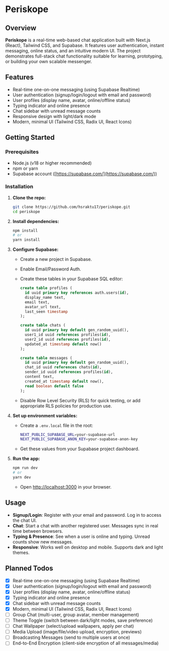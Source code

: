 # Periskope

## Overview

**Periskope** is a real-time web-based chat application built with Next.js (React), Tailwind CSS, and Supabase. It features user authentication, instant messaging, online status, and an intuitive modern UI. The project demonstrates full-stack chat functionality suitable for learning, prototyping, or building your own scalable messenger.

## Features

* Real-time one-on-one messaging (using Supabase Realtime)
* User authentication (signup/login/logout with email and password)
* User profiles (display name, avatar, online/offline status)
* Typing indicator and online presence
* Chat sidebar with unread message counts
* Responsive design with light/dark mode
* Modern, minimal UI (Tailwind CSS, Radix UI, React Icons)

## Getting Started

### Prerequisites

* Node.js (v18 or higher recommended)
* npm or yarn
* Supabase account ([https://supabase.com/](https://supabase.com/))

### Installation

1. **Clone the repo:**

   ```bash
   git clone https://github.com/hsraktu17/periskope.git
   cd periskope
   ```

2. **Install dependencies:**

   ```bash
   npm install
   # or
   yarn install
   ```

3. **Configure Supabase:**

   * Create a new project in Supabase.
   * Enable Email/Password Auth.
   * Create these tables in your Supabase SQL editor:

     ```sql
     create table profiles (
       id uuid primary key references auth.users(id),
       display_name text,
       email text,
       avatar_url text,
       last_seen timestamp
     );

     create table chats (
       id uuid primary key default gen_random_uuid(),
       user1_id uuid references profiles(id),
       user2_id uuid references profiles(id),
       updated_at timestamp default now()
     );

     create table messages (
       id uuid primary key default gen_random_uuid(),
       chat_id uuid references chats(id),
       sender_id uuid references profiles(id),
       content text,
       created_at timestamp default now(),
       read boolean default false
     );
     ```
   * Disable Row Level Security (RLS) for quick testing, or add appropriate RLS policies for production use.

4. **Set up environment variables:**

   * Create a `.env.local` file in the root:

     ```bash
     NEXT_PUBLIC_SUPABASE_URL=your-supabase-url
     NEXT_PUBLIC_SUPABASE_ANON_KEY=your-supabase-anon-key
     ```
   * Get these values from your Supabase project dashboard.

5. **Run the app:**

   ```bash
   npm run dev
   # or
   yarn dev
   ```

   * Open [http://localhost:3000](http://localhost:3000) in your browser.

## Usage

* **Signup/Login**: Register with your email and password. Log in to access the chat UI.
* **Chat**: Start a chat with another registered user. Messages sync in real time between browsers.
* **Typing & Presence**: See when a user is online and typing. Unread counts show new messages.
* **Responsive**: Works well on desktop and mobile. Supports dark and light themes.

## Planned Todos

- [x]   Real-time one-on-one messaging (using Supabase Realtime)
- [x]   User authentication (signup/login/logout with email and password)
- [x]   User profiles (display name, avatar, online/offline status)
- [x]   Typing indicator and online presence
- [x]   Chat sidebar with unread message counts
- [x]   Modern, minimal UI (Tailwind CSS, Radix UI, React Icons)
- [ ]   Group Chat (multi-user, group avatar, member management)
- [ ]   Theme Toggle (switch between dark/light modes, save preference)
- [ ]   Chat Wallpaper (select/upload wallpapers, apply per chat)
- [ ]   Media Upload (image/file/video upload, encryption, previews)
- [ ]   Broadcasting Messages (send to multiple users at once)
- [ ]   End-to-End Encryption (client-side encryption of all messages/media)
